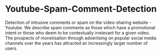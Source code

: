 # Youtube-Spam-Comment-Detection
Detection of intrusive comments or spam on the video-sharing website - Youtube. We describe spam comments as those which have a promotional intent or those who deem to be contextually irrelevant for a given video. The prospects of monetisation through advertising on popular social media channels over the years has attracted an increasingly larger number of users. 
